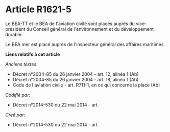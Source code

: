 # Article R1621-5

Le BEA-TT et le BEA de l'aviation civile sont placés auprès du vice-président du Conseil général de l'environnement et du
développement durable.

Le BEA mer est placé auprès de l'inspecteur général des affaires maritimes.

**Liens relatifs à cet article**

_Anciens textes_:

  - Décret n°2004-85 du 26 janvier 2004 - art. 12, alinéa 1  (Ab)
  - Décret n°2004-85 du 26 janvier 2004 - art. 18, alinéa 1 (Ab)
  - Code de l'aviation civile - art. R711-1, en ce qui concerne la place (Ab)

_Codifié par_:

  - Décret n°2014-530 du 22 mai 2014 - art.

_Créé par_:

  - Décret n°2014-530 du 22 mai 2014 - art.
